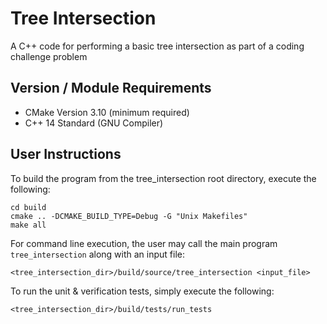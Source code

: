 # Tree Intersection

A C++ code for performing a basic tree intersection as part of a coding challenge problem

Version / Module Requirements
-----------------------------
- CMake Version 3.10 (minimum required)
- C++ 14 Standard (GNU Compiler)

User Instructions
------------------
To build the program from the tree_intersection root directory, execute the following:
```
cd build
cmake .. -DCMAKE_BUILD_TYPE=Debug -G "Unix Makefiles"
make all
```

For command line execution, the user may call the main program `tree_intersection` along with an input file:
```
<tree_intersection_dir>/build/source/tree_intersection <input_file>
```

To run the unit & verification tests, simply execute the following:
```
<tree_intersection_dir>/build/tests/run_tests
```
